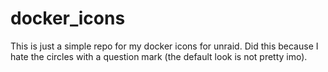# docker_icons
This is just a simple repo for my docker icons for unraid.  Did this because I hate the circles with
a question mark (the default look is not pretty imo).
